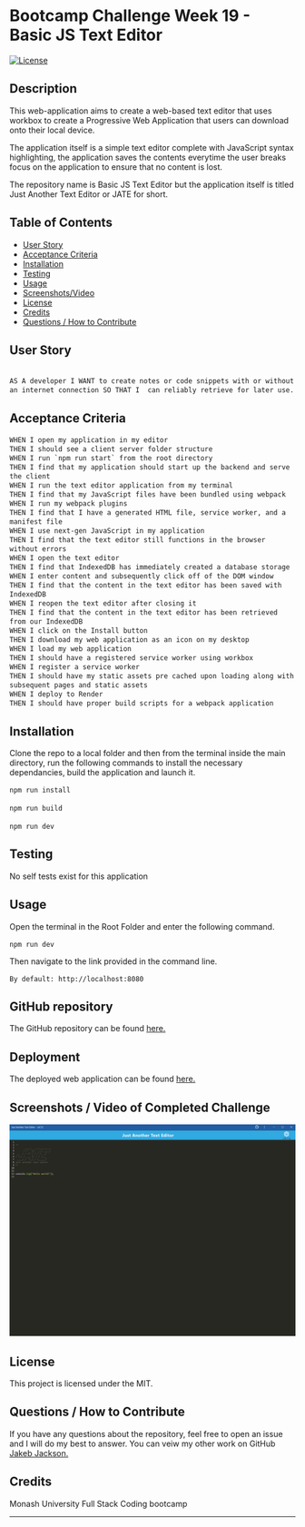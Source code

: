 # Bootcamp Challenge Week 19 - Basic JS Text Editor
[![License](https://img.shields.io/badge/License-MIT-blue.svg)](https://opensource.org/licenses/MIT)

## Description

This web-application aims to create a web-based text editor that uses workbox to create a Progressive Web Application that users can download onto their local device. 

The application itself is a simple text editor complete with JavaScript syntax highlighting, the application saves the contents everytime the user breaks focus on the application to ensure that no content is lost.

The repository name is Basic JS Text Editor but the application itself is titled Just Another Text Editor or JATE for short.

## Table of Contents
    
- [User Story](#user-story)
- [Acceptance Criteria](#acceptance-criteria)
- [Installation](#installation)
- [Testing](#testing)
- [Usage](#usage)
- [Screenshots/Video](<#screenshots--video-of-completed-challenge>)
- [License](#license)
- [Credits](#credits)
- [Questions / How to Contribute](#questions--how-to-contribute)

## User Story

```

AS A developer I WANT to create notes or code snippets with or without an internet connection SO THAT I  can reliably retrieve for later use.

```

## Acceptance Criteria

```
WHEN I open my application in my editor
THEN I should see a client server folder structure
WHEN I run `npm run start` from the root directory
THEN I find that my application should start up the backend and serve the client
WHEN I run the text editor application from my terminal
THEN I find that my JavaScript files have been bundled using webpack
WHEN I run my webpack plugins
THEN I find that I have a generated HTML file, service worker, and a manifest file
WHEN I use next-gen JavaScript in my application
THEN I find that the text editor still functions in the browser without errors
WHEN I open the text editor
THEN I find that IndexedDB has immediately created a database storage
WHEN I enter content and subsequently click off of the DOM window
THEN I find that the content in the text editor has been saved with IndexedDB
WHEN I reopen the text editor after closing it
THEN I find that the content in the text editor has been retrieved from our IndexedDB
WHEN I click on the Install button
THEN I download my web application as an icon on my desktop
WHEN I load my web application
THEN I should have a registered service worker using workbox
WHEN I register a service worker
THEN I should have my static assets pre cached upon loading along with subsequent pages and static assets
WHEN I deploy to Render
THEN I should have proper build scripts for a webpack application
```

## Installation

Clone the repo to a local folder and then from the terminal inside the main directory, run the following commands to install the necessary dependancies, build the application and launch it.
       
    npm run install

    npm run build

    npm run dev
    

## Testing

No self tests exist for this application

## Usage
    
Open the terminal in the Root Folder and enter the following command.

    npm run dev

Then navigate to the link provided in the command line. 

    By default: http://localhost:8080

## GitHub repository
The GitHub repository can be found [here.](https://github.com/JakebJackson/Basic-JS-Text-Editor)

## Deployment
The deployed web application can be found [here.](https://basic-js-text-editor.onrender.com)

## Screenshots / Video of Completed Challenge
![completed application](/client/src/images/DeployedJATE.png)

## License
This project is licensed under the MIT.
    
## Questions / How to Contribute
    
If you have any questions about the repository, feel free to open an issue and I will do my best to answer. You can veiw my other work on GitHub [Jakeb Jackson.](https://github.com/JakebJackson)

## Credits

Monash University Full Stack Coding bootcamp


---
